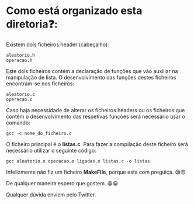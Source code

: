 # Como está organizado esta diretoria❓:
Existem dois ficheiros header (cabeçalho):

    aleatorio.h
    operacao.h

Este dois ficheiros contém a declaração de funções que vão auxiliar na manipulação de lista. O desenvolvimento das funções destes ficheiros encontram-se nos ficheiros:

    aleatorio.c
    operacao.c

Caso haja necessidade de alterar os ficheiros headers ou os ficheiros que contém o desenvolvimento das respetivas funções será necessário usar o comando:

    gcc -c nome_do_ficheiro.c

O ficheiro principal é o __listas.c__. Para fazer a compilação deste ficheiro será necessário utilizar o seguinte código:

    gcc aleatorio.o operacao.o ligadas.o listas.c -o listas

Infelizmente não fiz um ficheiro __MakeFile__, porque esta com preguiça. 😪😓

<p>
De qualquer maneira espero que gostem. 😀😀

<p>
Qualquer dúvida enviem pelo Twitter.